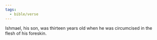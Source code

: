 ```yaml
---
tags:
  - bible/verse
---
```

Ishmael, his son, was thirteen years old when he was circumcised in the flesh of his foreskin.